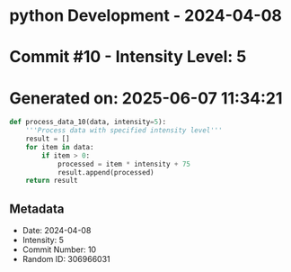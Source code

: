 ﻿# python Development - 2024-04-08
# Commit #10 - Intensity Level: 5
# Generated on: 2025-06-07 11:34:21
```python
def process_data_10(data, intensity=5):
    '''Process data with specified intensity level'''
    result = []
    for item in data:
        if item > 0:
            processed = item * intensity + 75
            result.append(processed)
    return result
```
## Metadata
- Date: 2024-04-08
- Intensity: 5
- Commit Number: 10
- Random ID: 306966031
